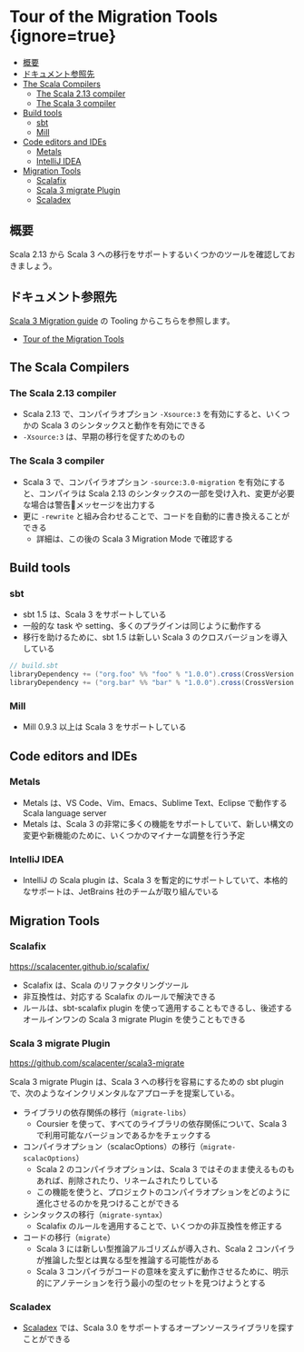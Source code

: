 # Tour of the Migration Tools {ignore=true}

<!-- @import "[TOC]" {cmd="toc" depthFrom=1 depthTo=6 orderedList=false} -->

<!-- code_chunk_output -->

- [概要](#概要)
- [ドキュメント参照先](#ドキュメント参照先)
- [The Scala Compilers](#the-scala-compilers)
  - [The Scala 2.13 compiler](#the-scala-213-compiler)
  - [The Scala 3 compiler](#the-scala-3-compiler)
- [Build tools](#build-tools)
  - [sbt](#sbt)
  - [Mill](#mill)
- [Code editors and IDEs](#code-editors-and-ides)
  - [Metals](#metals)
  - [IntelliJ IDEA](#intellij-idea)
- [Migration Tools](#migration-tools)
  - [Scalafix](#scalafix)
  - [Scala 3 migrate Plugin](#scala-3-migrate-plugin)
  - [Scaladex](#scaladex)

<!-- /code_chunk_output -->


## 概要

Scala 2.13 から Scala 3 への移行をサポートするいくつかのツールを確認しておきましょう。

## ドキュメント参照先

[Scala 3 Migration guide](https://scalacenter.github.io/scala-3-migration-guide/) の Tooling からこちらを参照します。

- [Tour of the Migration Tools](https://scalacenter.github.io/scala-3-migration-guide/docs/tooling/migration-tools.html)


## The Scala Compilers

### The Scala 2.13 compiler

- Scala 2.13 で、コンパイラオプション `-Xsource:3` を有効にすると、いくつかの Scala 3 のシンタックスと動作を有効にできる
- `-Xsource:3` は、早期の移行を促すためのもの

### The Scala 3 compiler

- Scala 3 で、コンパイラオプション `-source:3.0-migration` を有効にすると、コンパイラは Scala 2.13 のシンタックスの一部を受け入れ、変更が必要な場合は警告メッセージを出力する
- 更に `-rewrite` と組み合わせることで、コードを自動的に書き換えることができる
  - 詳細は、この後の Scala 3 Migration Mode で確認する

## Build tools

### sbt

- sbt 1.5 は、Scala 3 をサポートしている
- 一般的な task や setting、多くのプラグインは同じように動作する
- 移行を助けるために、sbt 1.5 は新しい Scala 3 のクロスバージョンを導入している

```scala
// build.sbt
libraryDependency += ("org.foo" %% "foo" % "1.0.0").cross(CrossVersion.for3Use2_13)
libraryDependency += ("org.bar" %% "bar" % "1.0.0").cross(CrossVersion.for2_13Use3)
```

### Mill

- Mill 0.9.3 以上は Scala 3 をサポートしている


## Code editors and IDEs

### Metals

- Metals は、VS Code、Vim、Emacs、Sublime Text、Eclipse で動作する Scala language server
- Metals は、Scala 3 の非常に多くの機能をサポートしていて、新しい構文の変更や新機能のために、いくつかのマイナーな調整を行う予定

### IntelliJ IDEA

- IntelliJ の Scala plugin は、Scala 3 を暫定的にサポートしていて、本格的なサポートは、JetBrains 社のチームが取り組んでいる

## Migration Tools

### Scalafix

https://scalacenter.github.io/scalafix/

- Scalafix は、Scala のリファクタリングツール
- 非互換性は、対応する Scalafix のルールで解決できる
- ルールは、sbt-scalafix plugin を使って適用することもできるし、後述するオールインワンの Scala 3 migrate Plugin を使うこともできる

### Scala 3 migrate Plugin

https://github.com/scalacenter/scala3-migrate

Scala 3 migrate Plugin は、Scala 3 への移行を容易にするための sbt plugin で、次のようなインクリメンタルなアプローチを提案している。

- ライブラリの依存関係の移行（`migrate-libs`）
  - Coursier を使って、すべてのライブラリの依存関係について、Scala 3 で利用可能なバージョンであるかをチェックする
- コンパイラオプション（scalacOptions）の移行（`migrate-scalacOptions`）
  - Scala 2 のコンパイラオプションは、Scala 3 ではそのまま使えるものもあれば、削除されたり、リネームされたりしている
  - この機能を使うと、プロジェクトのコンパイラオプションをどのように進化させるのかを見つけることができる
- シンタックスの移行（`migrate-syntax`）
  - Scalafix のルールを適用することで、いくつかの非互換性を修正する
- コードの移行（`migrate`）
  - Scala 3 には新しい型推論アルゴリズムが導入され、Scala 2 コンパイラが推論した型とは異なる型を推論する可能性がある
  - Scala 3 コンパイラがコードの意味を変えずに動作させるために、明示的にアノテーションを行う最小の型のセットを見つけようとする

### Scaladex

- [Scaladex](https://index.scala-lang.org/search?q=*&scalaVersions=scala3) では、Scala 3.0 をサポートするオープンソースライブラリを探すことができる
